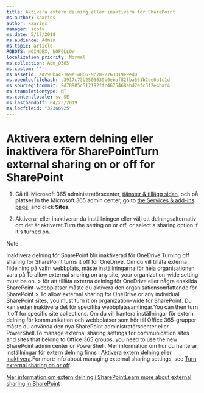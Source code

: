 ```yaml
---
title: Aktivera extern delning eller inaktivera för SharePoint
ms.author: kaarins
author: kaarins
manager: scotv
ms.date: 5/17/2018
ms.audience: Admin
ms.topic: article
ROBOTS: NOINDEX, NOFOLLOW
localization_priority: Normal
ms.collection: Adm_O365
ms.custom: ''
ms.assetid: ad290ba4-169e-4866-9c78-2763319e9ed0
ms.openlocfilehash: c3917c73b2503039b0ebaf82fba561b2ee0a1c1d
ms.sourcegitcommit: 9d78905c512192ffc4675468abd2efc5f2e4baf4
ms.translationtype: MT
ms.contentlocale: sv-SE
ms.lasthandoff: 04/23/2019
ms.locfileid: "32366925"
---
```

# <a name="turn-external-sharing-on-or-off-for-sharepoint"></a><span data-ttu-id="ce2eb-102">Aktivera extern delning eller inaktivera för SharePoint</span><span class="sxs-lookup"><span data-stu-id="ce2eb-102">Turn external sharing on or off for SharePoint</span></span>

1. <span data-ttu-id="ce2eb-103">Gå till Microsoft 365 administratörscenter, [tjänster &amp; tillägg sidan](https://portal.office.com/adminportal/home#/Settings/ServicesAndAddIns), och på **platser**.</span><span class="sxs-lookup"><span data-stu-id="ce2eb-103">In the Microsoft 365 admin center, go to [the Services &amp; add-ins page](https://portal.office.com/adminportal/home#/Settings/ServicesAndAddIns), and click **Sites**.</span></span>
    
2. <span data-ttu-id="ce2eb-104">Aktiverar eller inaktiverar du inställningen eller välj ett delningsalternativ om det är aktiverat.</span><span class="sxs-lookup"><span data-stu-id="ce2eb-104">Turn the setting on or off, or select a sharing option if it's turned on.</span></span>
    
> [!NOTE]
> <span data-ttu-id="ce2eb-105">Inaktivera delning för SharePoint blir inaktiverad för OneDrive.</span><span class="sxs-lookup"><span data-stu-id="ce2eb-105">Turning off sharing for SharePoint turns it off for OneDrive.</span></span> <span data-ttu-id="ce2eb-106">Om du vill tillåta externa fildelning på valfri webbplats, måste inställningarna för hela organisationen vara på.</span><span class="sxs-lookup"><span data-stu-id="ce2eb-106">To allow external sharing on any site, your organization-wide setting must be on.</span></span> <span data-ttu-id="ce2eb-107">> för att tillåta externa delning för OneDrive eller några enskilda SharePoint-webbplatser måste du aktivera den organisationsomfattande för SharePoint.</span><span class="sxs-lookup"><span data-stu-id="ce2eb-107">> To allow external sharing for OneDrive or any individual SharePoint sites, you must turn it on organization-wide for SharePoint.</span></span> <span data-ttu-id="ce2eb-108">Du kan sedan inaktivera det för specifika webbplatssamlingar.</span><span class="sxs-lookup"><span data-stu-id="ce2eb-108">You can then turn it off for specific site collections.</span></span> <span data-ttu-id="ce2eb-109">Om du vill hantera inställningar för extern delning för kommunikation och webbplatser som hör till Office 365-grupper måste du använda den nya SharePoint administratörscenter eller PowerShell.</span><span class="sxs-lookup"><span data-stu-id="ce2eb-109">To manage external sharing settings for communication sites and sites that belong to Office 365 groups, you need to use the new SharePoint admin center or PowerShell.</span></span> <span data-ttu-id="ce2eb-110">Mer information om hur du hanterar inställningar för extern delning finns i [Aktivera extern delning eller inaktivera](https://go.microsoft.com/fwlink/?linkid=866426).</span><span class="sxs-lookup"><span data-stu-id="ce2eb-110">For more info about managing external sharing settings, see [Turn external sharing on or off](https://go.microsoft.com/fwlink/?linkid=866426).</span></span> 
  
[<span data-ttu-id="ce2eb-111">Mer information om extern delning i SharePoint</span><span class="sxs-lookup"><span data-stu-id="ce2eb-111">Learn more about external sharing in SharePoint</span></span>](https://go.microsoft.com/fwlink/?linkid=734908)
  

